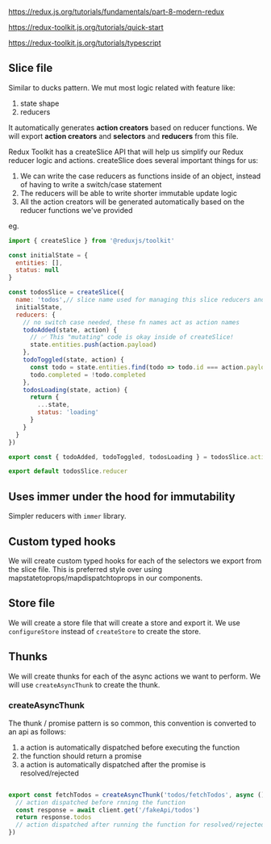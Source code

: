 
https://redux.js.org/tutorials/fundamentals/part-8-modern-redux

https://redux-toolkit.js.org/tutorials/quick-start

https://redux-toolkit.js.org/tutorials/typescript

## Slice file

Similar to ducks pattern.
We mut most logic related with feature like:
1. state shape
2. reducers

It automatically generates **action creators** based on reducer functions.
We will export **action creators** and **selectors** and **reducers** from this file.

Redux Toolkit has a createSlice API that will help us simplify our Redux reducer logic and actions. createSlice does several important things for us:

1. We can write the case reducers as functions inside of an object, instead of having to write a switch/case statement
2. The reducers will be able to write shorter immutable update logic
3. All the action creators will be generated automatically based on the reducer functions we've provided

eg.
```js
import { createSlice } from '@reduxjs/toolkit'

const initialState = {
  entities: [],
  status: null
}

const todosSlice = createSlice({
  name: 'todos',// slice name used for managing this slice reducers and actions
  initialState,
  reducers: {
    // no switch case needed, these fn names act as action names
    todoAdded(state, action) {
      // ✅ This "mutating" code is okay inside of createSlice!
      state.entities.push(action.payload)
    },
    todoToggled(state, action) {
      const todo = state.entities.find(todo => todo.id === action.payload)
      todo.completed = !todo.completed
    },
    todosLoading(state, action) {
      return {
        ...state,
        status: 'loading'
      }
    }
  }
})

export const { todoAdded, todoToggled, todosLoading } = todosSlice.actions

export default todosSlice.reducer
```

## Uses immer under the hood for immutability

Simpler reducers with `immer` library.

## Custom typed hooks

We will create custom typed hooks for each of the selectors we export from the slice file.
This is preferred style over using mapstatetoprops/mapdispatchtoprops in our components.

## Store file

We will create a store file that will create a store and export it.
We use `configureStore` instead of `createStore` to create the store.

## Thunks

We will create thunks for each of the async actions we want to perform.
We will use `createAsyncThunk` to create the thunk.


### createAsyncThunk

The thunk / promise pattern is so common, this convention is converted to an api as follows:
1. a action is automatically dispatched before executing the function
2. the function should return a promise
3. a action is automatically dispatched after the promise is resolved/rejected
```js

export const fetchTodos = createAsyncThunk('todos/fetchTodos', async () => {
  // action dispatched before rnning the function
  const response = await client.get('/fakeApi/todos')
  return response.todos
  // action dispatched after running the function for resolved/rejected cases
})
```